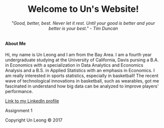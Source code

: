 
<html>
<body>

<body style="background-color:lemon chiffon;"/>

<h1 style="text-align:center;">Welcome to Un's Website!</h1>


<h6 style="text-align:center;"> "Good, better, best. Never let it rest. Until your good is better and your better is your best." - Tim Duncan</h6>

<h4>About Me </h4>

<p>Hi, my name is Un Leong and I am from the Bay Area. I am a fourth year undergraduate studying at the University of California, Davis pursing a B.A. in Economics with a specialization in Data Analytics and Economics Analysis and a B.S. in Applied Statistics with an emphasis in Economics. I am really interested in sports statistics, especially in basketball! The recent wave of technological innovations in basketball, such as wearables, got me fascinated in understand how big data can be analyzed to improve players' performance. </p>

<a href="https://www.linkedin.com/in/un-leong-213875117">Link to my LinkedIn profile</a>

<a hred = "https://github.com/uuleong/uuleong.github.io/blob/master/assignment1.ipynb"> Assignment 1</a>

<footer class="site-footer &nbsp; ">Copyright Un Leong &copy; 2017</footer>

</body>
</html>

